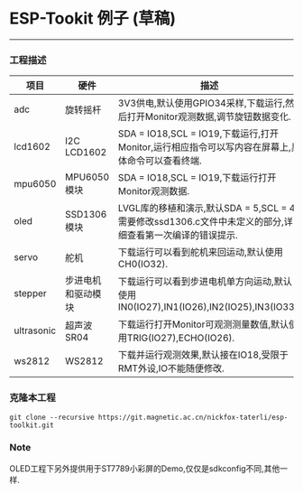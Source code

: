 # ESP-Tookit 例子 (草稿)

------

### 工程描述

| 项目 | 硬件 | 描述 |
| ---- | ---- | --- |
| adc | 旋转摇杆 | 3V3供电,默认使用GPIO34采样,下载运行,然后打开Monitor观测数据,调节旋钮数据变化. |
| lcd1602 | I2C LCD1602 | SDA = IO18,SCL = IO19,下载运行,打开Monitor,运行相应指令可以写内容在屏幕上,具体命令可以查看终端. |
| mpu6050 | MPU6050 模块 | SDA = IO18,SCL = IO19,下载运行打开Monitor观测数据. |
| oled | SSD1306 模块 | LVGL库的移植和演示,默认SDA = 5,SCL = 4,需要修改ssd1306.c文件中未定义的部分,详细查看第一次编译的错误提示. |
| servo | 舵机 | 下载运行可以看到舵机来回运动,默认使用CH0(IO32). |
| stepper | 步进电机和驱动模块 | 下载运行可以看到步进电机单方向运动,默认使用IN0(IO27),IN1(IO26),IN2(IO25),IN3(IO33). |
| ultrasonic | 超声波SR04 | 下载运行打开Monitor可观测测量数值,默认使用TRIG(IO27),ECHO(IO26). |
| ws2812 | WS2812 | 下载并运行观测效果,默认接在IO18,受限于RMT外设,IO不能随便修改. |

### 克隆本工程

```shell
git clone --recursive https://git.magnetic.ac.cn/nickfox-taterli/esp-toolkit.git
```

### Note

OLED工程下另外提供用于ST7789小彩屏的Demo,仅仅是sdkconfig不同,其他一样.
